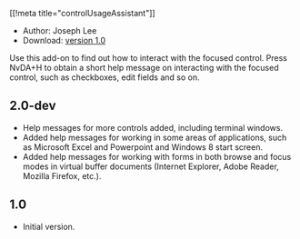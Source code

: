[[!meta title="controlUsageAssistant"]]

* Author: Joseph Lee
* Download: [version 1.0][1]

Use this add-on to find out how to interact with the focused control.
Press NvDA+H to obtain a short help message on interacting with the focused control, such as checkboxes, edit fields and so on.

## 2.0-dev ##

* Help messages for more controls added, including terminal windows.
* Added help messages for working in some areas of applications, such as Microsoft Excel and Powerpoint and Windows 8 start screen.
* Added help messages for working with forms in both browse and focus modes in virtual buffer documents (Internet Explorer, Adobe Reader, Mozilla Firefox, etc.).


## 1.0 ##

* Initial version.

[1]: http://addons.nvda-project.org/files/get.php?file=cua
